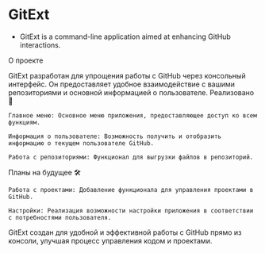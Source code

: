 # GitExt

* GitExt is a command-line application aimed at enhancing GitHub interactions.

О проекте

GitExt разработан для упрощения работы с GitHub через консольный интерфейс. Он предоставляет удобное взаимодействие с вашими репозиториями и основной информацией о пользователе.
Реализовано 🚀

    Главное меню: Основное меню приложения, предоставляющее доступ ко всем функциям.

    Информация о пользователе: Возможность получить и отобразить информацию о текущем пользователе GitHub.

    Работа с репозиториями: Функционал для выгрузки файлов в репозиторий.

Планы на будущее 🛠️

    Работа с проектами: Добавление функционала для управления проектами в GitHub.

    Настройки: Реализация возможности настройки приложения в соответствии с потребностями пользователя.

GitExt создан для удобной и эффективной работы с GitHub прямо из консоли, улучшая процесс управления кодом и проектами.
